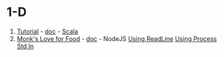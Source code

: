# 1-D

1. [Tutorial](https://www.hackerearth.com/practice/data-structures-1/arrays/1-d/tutorial/) - [doc](tutorial/tutorial.md) - [Scala](tutorial/scala/src/com/pktippa/Tutorial.scala)
2. [Monk's Love for Food](https://www.hackerearth.com/problem/algorithm/monks-love-for-food/) - [doc](monks-love-for-food/monks-love-for-food.md) - NodeJS [Using ReadLine](monks-love-for-food/nodejs/monksLoveForFood_ReadLine.js) [Using Process Std In](monks-love-for-food/nodejs/monksLoveForFood_ReadLine.js)